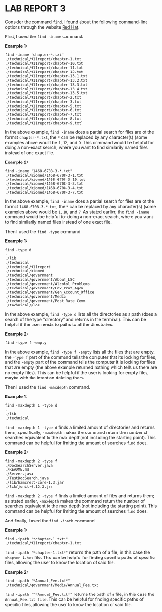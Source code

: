 # LAB REPORT 3
Consider the command `find`. I found about the following command-line options through the website [Red Hat](https://www.redhat.com/sysadmin/linux-find-command).

First, I used the `find -iname` command.

**Example 1:**
<pre><code>find -iname "chapter-*.txt"
./technical/911report/chapter-1.txt
./technical/911report/chapter-10.txt
./technical/911report/chapter-11.txt
./technical/911report/chapter-12.txt
./technical/911report/chapter-13.1.txt
./technical/911report/chapter-13.2.txt
./technical/911report/chapter-13.3.txt
./technical/911report/chapter-13.4.txt
./technical/911report/chapter-13.5.txt
./technical/911report/chapter-2.txt
./technical/911report/chapter-3.txt
./technical/911report/chapter-5.txt
./technical/911report/chapter-6.txt
./technical/911report/chapter-7.txt
./technical/911report/chapter-8.txt
./technical/911report/chapter-9.txt`</code></pre>

In the above example, `find -iname` does a partial search for files are of the format `chapter-*.txt`, the `*` can be replaced by any character(s) (some examples above would be `1`, `12`, and `9`. This command would be helpful for doing a non-exact search, where you want to find similarily named files instead of one exact file.

**Example 2:**
<pre><code>find -iname "1468-6708-3-*.txt"
./technical/biomed/1468-6708-3-1.txt
./technical/biomed/1468-6708-3-10.txt
./technical/biomed/1468-6708-3-3.txt
./technical/biomed/1468-6708-3-4.txt
./technical/biomed/1468-6708-3-7.txt</code></pre>

In the above example, `find -iname` does a partial search for files are of the format `1468-6708-3-*.txt`, the `*` can be replaced by any character(s) (some examples above would be `1`, `10`, and `7`. As stated earlier, the `find -iname` command would be helpful for doing a non-exact search, where you want to find similarily named files instead of one exact file.

Then I used the `find -type` command.

**Example 1:**
<pre><code>find -type d
.
./lib
./technical
./technical/911report
./technical/biomed
./technical/government
./technical/government/About_LSC
./technical/government/Alcohol_Problems
./technical/government/Env_Prot_Agen
./technical/government/Gen_Account_Office
./technical/government/Media
./technical/government/Post_Rate_Comm
./technical/plos</code></pre>

In the above example, `find -type d` lists all the directories as a path (does a search of the type "directory" and returns in the terminal). This can be helpful if the user needs to paths to all the directories.

**Example 2:**
<pre><code>find -type f -empty</code></pre>

In the above example, `find -type f -empty` lists all the files that are empty. the `-type f` part of the command tells the computer that its looking for files, and the `-empty` part of the command tells the computer it is looking for files that are empty (the above example returned nothing which tells us there are no empty files). This can be helpful if the user is looking for empty files, maybe with the intent on deleting them.

Then I used the `find -maxdepth` command.

**Example 1:**
<pre><code>find -maxdepth 1 -type d
.
./lib
./technical</code></pre>

`find -maxdepth 1 -type d` finds a limited amount of directories and returns them; specifically, `-maxdepth` makes the command return the number of searches equivalent to the max depth(not including the starting point). This command can be helpful for limiting the amount of searches `find` does.

**Example 2:**
<pre><code>find -maxdepth 2 -type f 
./DocSearchServer.java
./README.md
./Server.java
./TestDocSearch.java
./lib/hamcrest-core-1.3.jar
./lib/junit-4.13.2.jar</code></pre>

`find -maxdepth 2 -type f` finds a limited amount of files and returns them; as stated earlier, `-maxdepth` makes the command return the number of searches equivalent to the max depth (not including the starting point). This command can be helpful for limiting the amount of searches `find` does.

And finally, I used the `find -ipath` command.

**Example 1:**
<pre><code>find -ipath "*chapter-1.txt*"
./technical/911report/chapter-1.txt</code></pre>

`find -ipath "*chapter-1.txt*"` returns the path of a file, in this case the `chapter-1.txt` file. This can be helpful for finding specific paths of specific files, allowing the user to know the location of said file.  

**Example 2:**
<pre><code>find -ipath "*Annual_Fee.txt*"
./technical/government/Media/Annual_Fee.txt</code></pre>

`find -ipath ""*Annual_Fee.txt*"` returns the path of a file, in this case the `Annual_Fee.txt file`. This can be helpful for finding specific paths of specific files, allowing the user to know the location of said file.  


